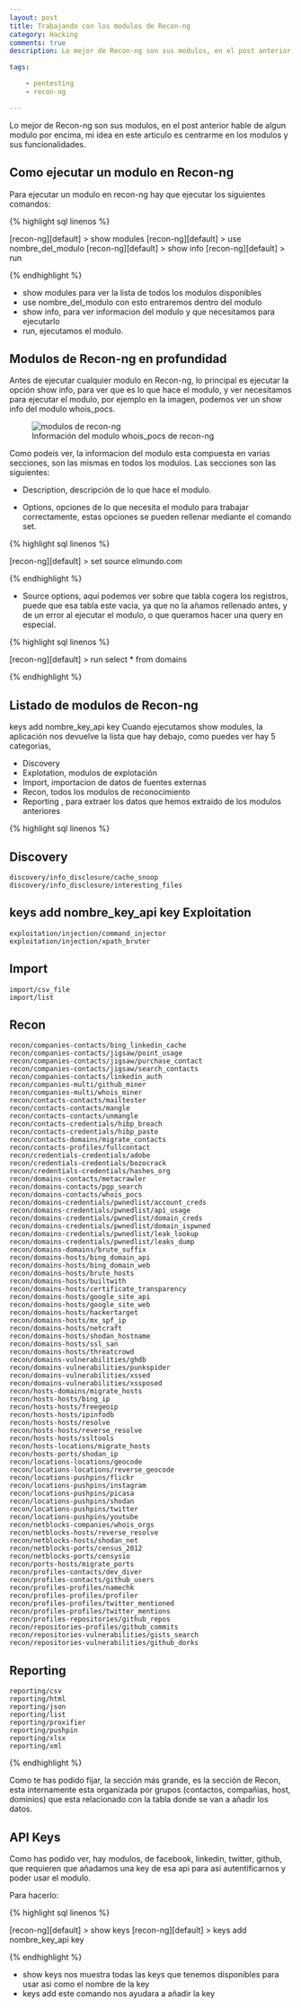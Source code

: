 ```yaml
---
layout: post
title: Trabajando con los modulos de Recon-ng
category: Hacking
comments: true
description: Lo mejor de Recon-ng son sus modulos, en el post anterior hable de algun modulo por encima, mi idea en este articulo es centrarme en los modulos y sus funcionalidades.

tags:   

    - pentesting
    - recon-ng

---
```


Lo mejor de Recon-ng son sus modulos, en el post anterior hable de algun modulo por encima, mi idea en este articulo es centrarme en los modulos y sus funcionalidades.

## Como ejecutar un modulo en Recon-ng

Para ejecutar un modulo en recon-ng hay que ejecutar los siguientes comandos:

{% highlight sql linenos %}

[recon-ng][default] > show modules
[recon-ng][default] > use nombre_del_modulo
[recon-ng][default] > show info
[recon-ng][default] > run

{% endhighlight %}

* show modules para ver la lista de todos los modulos disponibles
* use nombre_del_modulo con esto entraremos dentro del modulo
* show info, para ver informacion del modulo y que necesitamos para ejecutarlo
* run, ejecutamos el modulo.


## Modulos de Recon-ng en profundidad


Antes de ejecutar cualquier modulo en Recon-ng, lo principal es ejecutar la opción show info, para ver que es lo que hace el modulo, y ver necesitamos para ejecutar el modulo, por ejemplo en la imagen, podemos ver un show info del modulo whois_pocs.

<figure>
<img alt="modulos de recon-ng" src="/resources/images/recon-ng.png"/>
<figcaption>
Información del modulo whois_pocs de recon-ng 
</figcaption>
</figure>

Como podeis ver, la informacion del modulo esta compuesta en varias secciones, son las mismas en todos los modulos. Las secciones son las siguientes:

* Description, descripción de lo que hace el modulo.

* Options, opciones de lo que necesita el modulo para trabajar correctamente, estas opciones se pueden rellenar mediante el comando set.

{% highlight sql linenos %}

[recon-ng][default] > set source elmundo.com

{% endhighlight %}

* Source options, aqui podemos ver sobre que tabla cogera los registros, puede que esa tabla este vacia, ya que no la añamos rellenado antes, y de un error al ejecutar el modulo, o que queramos hacer una query en especial.

{% highlight sql linenos %}

[recon-ng][default] > run select * from domains

{% endhighlight %}

## Listado de modulos de Recon-ng
keys add nombre_key_api key
Cuando ejecutamos show modules, la aplicación nos devuelve la lista que hay debajo, como puedes ver hay 5 categorias,

* Discovery
* Explotation, modulos de explotación
* Import, importacion de datos de fuentes externas
* Recon, todos los modulos de reconocimiento
* Reporting , para extraer los datos que hemos extraido de los modulos anteriores


{% highlight sql linenos %}

Discovery
  ---------
    discovery/info_disclosure/cache_snoop
    discovery/info_disclosure/interesting_files
keys add nombre_key_api key
  Exploitation
  ------------
    exploitation/injection/command_injector
    exploitation/injection/xpath_bruter

  Import
  ------
    import/csv_file
    import/list

  Recon
  -----
    recon/companies-contacts/bing_linkedin_cache
    recon/companies-contacts/jigsaw/point_usage
    recon/companies-contacts/jigsaw/purchase_contact
    recon/companies-contacts/jigsaw/search_contacts
    recon/companies-contacts/linkedin_auth
    recon/companies-multi/github_miner
    recon/companies-multi/whois_miner
    recon/contacts-contacts/mailtester
    recon/contacts-contacts/mangle
    recon/contacts-contacts/unmangle
    recon/contacts-credentials/hibp_breach
    recon/contacts-credentials/hibp_paste
    recon/contacts-domains/migrate_contacts
    recon/contacts-profiles/fullcontact
    recon/credentials-credentials/adobe
    recon/credentials-credentials/bozocrack
    recon/credentials-credentials/hashes_org
    recon/domains-contacts/metacrawler
    recon/domains-contacts/pgp_search
    recon/domains-contacts/whois_pocs
    recon/domains-credentials/pwnedlist/account_creds
    recon/domains-credentials/pwnedlist/api_usage
    recon/domains-credentials/pwnedlist/domain_creds
    recon/domains-credentials/pwnedlist/domain_ispwned
    recon/domains-credentials/pwnedlist/leak_lookup
    recon/domains-credentials/pwnedlist/leaks_dump
    recon/domains-domains/brute_suffix
    recon/domains-hosts/bing_domain_api
    recon/domains-hosts/bing_domain_web
    recon/domains-hosts/brute_hosts
    recon/domains-hosts/builtwith
    recon/domains-hosts/certificate_transparency
    recon/domains-hosts/google_site_api
    recon/domains-hosts/google_site_web
    recon/domains-hosts/hackertarget
    recon/domains-hosts/mx_spf_ip
    recon/domains-hosts/netcraft
    recon/domains-hosts/shodan_hostname
    recon/domains-hosts/ssl_san
    recon/domains-hosts/threatcrowd
    recon/domains-vulnerabilities/ghdb
    recon/domains-vulnerabilities/punkspider
    recon/domains-vulnerabilities/xssed
    recon/domains-vulnerabilities/xssposed
    recon/hosts-domains/migrate_hosts
    recon/hosts-hosts/bing_ip
    recon/hosts-hosts/freegeoip
    recon/hosts-hosts/ipinfodb
    recon/hosts-hosts/resolve
    recon/hosts-hosts/reverse_resolve
    recon/hosts-hosts/ssltools
    recon/hosts-locations/migrate_hosts
    recon/hosts-ports/shodan_ip
    recon/locations-locations/geocode
    recon/locations-locations/reverse_geocode
    recon/locations-pushpins/flickr
    recon/locations-pushpins/instagram
    recon/locations-pushpins/picasa
    recon/locations-pushpins/shodan
    recon/locations-pushpins/twitter
    recon/locations-pushpins/youtube
    recon/netblocks-companies/whois_orgs
    recon/netblocks-hosts/reverse_resolve
    recon/netblocks-hosts/shodan_net
    recon/netblocks-ports/census_2012
    recon/netblocks-ports/censysio
    recon/ports-hosts/migrate_ports
    recon/profiles-contacts/dev_diver
    recon/profiles-contacts/github_users
    recon/profiles-profiles/namechk
    recon/profiles-profiles/profiler
    recon/profiles-profiles/twitter_mentioned
    recon/profiles-profiles/twitter_mentions
    recon/profiles-repositories/github_repos
    recon/repositories-profiles/github_commits
    recon/repositories-vulnerabilities/gists_search
    recon/repositories-vulnerabilities/github_dorks

  Reporting
  ---------
    reporting/csv
    reporting/html
    reporting/json
    reporting/list
    reporting/proxifier
    reporting/pushpin
    reporting/xlsx
    reporting/xml

{% endhighlight %}

Como te has podido fijar, la sección más grande, es la sección de Recon, esta internamente esta organizada por grupos (contactos, compañias, host, dominios) que esta relacionado con la tabla donde se van a añadir los datos.

## API Keys

Como has podido ver, hay modulos, de facebook, linkedin, twitter, github, que requieren que añadamos una key de esa api para asi autentificarnos y poder usar el modulo.

Para hacerlo:

{% highlight sql linenos %}

[recon-ng][default] > show keys
[recon-ng][default] > keys add nombre_key_api key

{% endhighlight %}

* show keys nos muestra todas las keys que tenemos disponibles para usar asi como el nombre de la key
* keys add este comando nos ayudara a añadir la key




